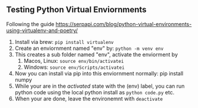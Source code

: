 ## Testing Python Virtual Enviornments

Following the guide https://serpapi.com/blog/python-virtual-environments-using-virtualenv-and-poetry/

1. Install via brew: ``pip install virtualenv``
2. Create an enviornment named "env" by: ``python -m venv env ``
3. This creates a sub folder named "env", activate the enviorment by
    1. Macos, Linux:    ``source env/bin/activatei``
    2. Windows:         ``source env/Scripts/activatei``
4. Now you can install via pip into this enviornment normally: pip install numpy
5. While your are in the _activated_ state with the (env) label, you can run python code using the local python install as ``python code.py`` etc.
6. When your are done, leave the environemnt with ``deactivate``
